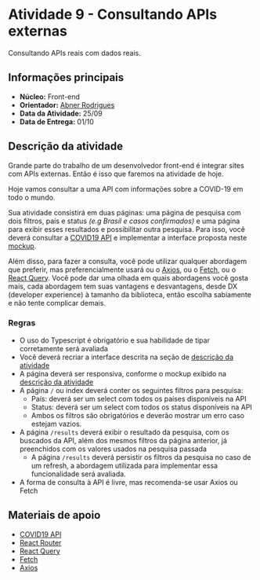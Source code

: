 # Atividade 9 - Consultando APIs externas

Consultando APIs reais com dados reais.

## Informações principais

- **Núcleo:** Front-end
- **Orientador:** [Abner Rodrigues](@todomir)
- **Data da Atividade:** 25/09
- **Data de Entrega:** 01/10

## Descrição da atividade

Grande parte do trabalho de um desenvolvedor front-end é integrar sites com APIs externas. Então é isso que faremos na atividade de hoje.

Hoje vamos consultar a uma API com informações sobre a COVID-19 em todo o mundo.

Sua atividade consistirá em duas páginas: uma página de pesquisa com dois filtros, país e status *(e.g Brasil e casos confirmados)* e uma página para exibir esses resultados e possibilitar outra pesquisa. Para isso, você deverá consultar a [COVID19 API](https://covid19api.com) e implementar a interface proposta neste [mockup](https://www.figma.com/file/F1e9EfpflFgC0BTTSncvEi/COVID-API?node-id=0%3A1).

Além disso, para fazer a consulta, você pode utilizar qualquer abordagem que preferir, mas preferencialmente usará ou o [Axios](https://axios-http.com/docs/intro), ou o [Fetch](https://developer.mozilla.org/pt-BR/docs/Web/API/Fetch_API/Using_Fetch), ou o [React Query](https://react-query.tanstack.com). Você pode dar uma olhada em quais abordagens você gosta mais, cada abordagem tem suas vantagens e desvantagens, desde DX (developer experience) à tamanho da biblioteca, então escolha sabiamente e não tente complicar demais.

### Regras

- O uso do Typescript é obrigatório e sua habilidade de tipar corretamente será avaliada
- Você deverá recriar a interface descrita na seção de [descrição da atividade](#descricao-da-atividade)
- A página deverá ser responsiva, conforme o mockup exibido na [descrição da atividade](#descricao-da-atividade)
- A página `/` ou index deverá conter os seguintes filtros para pesquisa:
  - País: deverá ser um select com todos os países disponíveis na API
  - Status: deverá ser um select com todos os status disponíveis na API
  - Ambos os filtros são obrigatórios e deverão mostrar um erro caso estejam vazios.
- A página `/results` deverá exibir o resultado da pesquisa, com os buscados da API, além dos mesmos filtros da página anterior, já preenchidos com os valores usados na pesquisa passada
  - A página `/results` deverá persistir os filtros da pesquisa no caso de um refresh, a abordagem utilizada para implementar essa funcionalidade será avaliada.
- A forma de consulta à API é livre, mas recomenda-se usar Axios ou Fetch

## Materiais de apoio

- [COVID19 API](https://covid19api.com)
- [React Router](https://reactrouter.com/web/guides/quick-start)
- [React Query](https://react-query.tanstack.com)
- [Fetch](https://developer.mozilla.org/pt-BR/docs/Web/API/Fetch_API/Using_Fetch)
- [Axios](https://axios-http.com/docs/intro)
